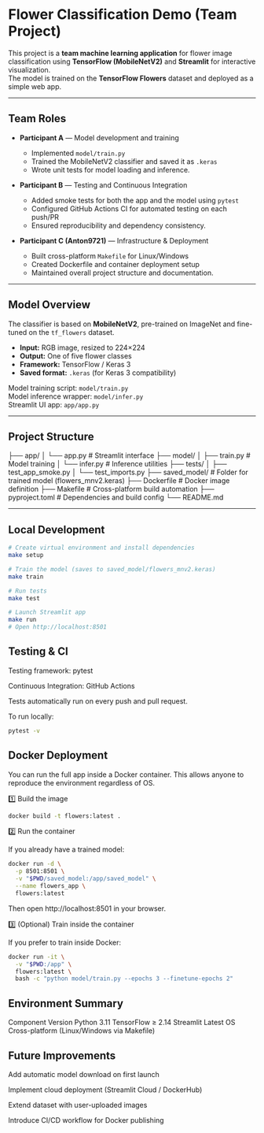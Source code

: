 # Flower Classification Demo (Team Project)

This project is a **team machine learning application** for flower image classification using **TensorFlow (MobileNetV2)** and **Streamlit** for interactive visualization.  
The model is trained on the **TensorFlow Flowers** dataset and deployed as a simple web app.

---

## Team Roles

- **Participant A** — Model development and training  
  - Implemented `model/train.py`
  - Trained the MobileNetV2 classifier and saved it as `.keras`
  - Wrote unit tests for model loading and inference.

- **Participant B** — Testing and Continuous Integration  
  - Added smoke tests for both the app and the model using `pytest`
  - Configured GitHub Actions CI for automated testing on each push/PR
  - Ensured reproducibility and dependency consistency.

- **Participant C (Anton9721)** — Infrastructure & Deployment  
  - Built cross-platform `Makefile` for Linux/Windows
  - Created Dockerfile and container deployment setup
  - Maintained overall project structure and documentation.

---

## Model Overview

The classifier is based on **MobileNetV2**, pre-trained on ImageNet and fine-tuned on the `tf_flowers` dataset.

- **Input:** RGB image, resized to 224×224  
- **Output:** One of five flower classes  
- **Framework:** TensorFlow / Keras 3  
- **Saved format:** `.keras` (for Keras 3 compatibility)

Model training script: `model/train.py`  
Model inference wrapper: `model/infer.py`  
Streamlit UI app: `app/app.py`

---

## Project Structure

├── app/
│ └── app.py # Streamlit interface
├── model/
│ ├── train.py # Model training
│ └── infer.py # Inference utilities
├── tests/
│ ├── test_app_smoke.py
│ └── test_imports.py
├── saved_model/ # Folder for trained model (flowers_mnv2.keras)
├── Dockerfile # Docker image definition
├── Makefile # Cross-platform build automation
├── pyproject.toml # Dependencies and build config
└── README.md


---

## Local Development

```bash
# Create virtual environment and install dependencies
make setup

# Train the model (saves to saved_model/flowers_mnv2.keras)
make train

# Run tests
make test

# Launch Streamlit app
make run
# Open http://localhost:8501

```


## Testing & CI

Testing framework: pytest

Continuous Integration: GitHub Actions

Tests automatically run on every push and pull request.

To run locally:

```bash
pytest -v
```

## Docker Deployment

You can run the full app inside a Docker container.
This allows anyone to reproduce the environment regardless of OS.

1️⃣ Build the image

```bash
docker build -t flowers:latest .
```

2️⃣ Run the container

If you already have a trained model:

```bash
docker run -d \
  -p 8501:8501 \
  -v "$PWD/saved_model:/app/saved_model" \
  --name flowers_app \
  flowers:latest
```


Then open http://localhost:8501
 in your browser.

3️⃣ (Optional) Train inside the container

If you prefer to train inside Docker:

```bash
docker run -it \
  -v "$PWD:/app" \
  flowers:latest \
  bash -c "python model/train.py --epochs 3 --finetune-epochs 2"
```

## Environment Summary
Component	Version
Python	3.11
TensorFlow	≥ 2.14
Streamlit	Latest
OS	Cross-platform (Linux/Windows via Makefile)

## Future Improvements

Add automatic model download on first launch

Implement cloud deployment (Streamlit Cloud / DockerHub)

Extend dataset with user-uploaded images

Introduce CI/CD workflow for Docker publishing



